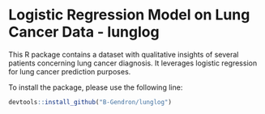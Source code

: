 # Logistic Regression Model on Lung Cancer Data - lunglog
This R package contains a dataset with qualitative insights of several patients concerning lung cancer diagnosis. It leverages logistic regression for lung cancer prediction purposes.

To install the package, please use the following line:

```r
devtools::install_github("B-Gendron/lunglog")
``` 
